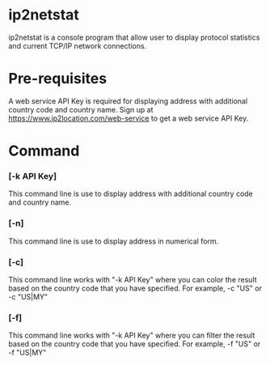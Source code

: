 ip2netstat
=============
ip2netstat is a console program that allow user to display protocol statistics and current
TCP/IP network connections.

Pre-requisites 
===============
A web service API Key is required for displaying address with additional country code and country name.
Sign up at https://www.ip2location.com/web-service to get a web service API Key.

Command
============
### [-k API Key]
This command line is use to display address with additional country code and country name.
### [-n]
This command line is use to display address in numerical form.
### [-c]
This command line works with "-k API Key" where you can color the result based on the country code that
you have specified.
For example, -c "US" or -c "US|MY"
### [-f]
This command line works with "-k API Key" where you can filter the result based on the country code that 
you have specified.
For example, -f "US" or -f "US|MY"



